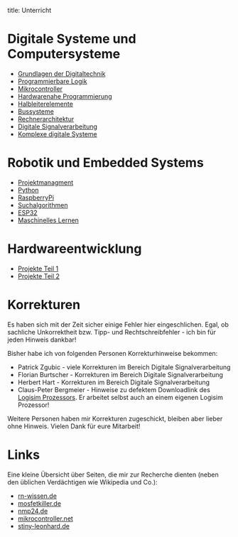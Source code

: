 title: Unterricht

# Digitale Systeme und Computersysteme
* [Grundlagen der Digitaltechnik](dic/grundlagen_der_digitaltechnik/uebersicht.html)
* [Programmierbare Logik](dic/programmierbare_logik/uebersicht.html)
* [Mikrocontroller](dic/mikrocontroller/uebersicht.html)
* [Hardwarenahe Programmierung](dic/hardwarenahe_programmierung/uebersicht.html)
* [Halbleiterelemente](dic/halbleiterelemente/uebersicht.html)
* [Bussysteme](dic/bussysteme/uebersicht.html)
* [Rechnerarchitektur](dic/rechnerarchitektur/uebersicht.html)
* [Digitale Signalverarbeitung](dic/digitale_signalverarbeitung/uebersicht.html)
* [Komplexe digitale Systeme](dic/komplexe_digitale_systeme/uebersicht.html)

# Robotik und Embedded Systems
* [Projektmanagment](wdic/projektmanagment/uebersicht.html)
* [Python](wdic/python/uebersicht.html)
* [RaspberryPi](wdic/raspberry.html)
* [Suchalgorithmen](wdic/search/uebersicht.html)
* [ESP32](wdic/esp32/installation.html)
* [Maschinelles Lernen](wdic/maschinelles_lernen/ml.html)

# Hardwareentwicklung
* [Projekte Teil 1](hwe/teil1/uebersicht.html)
* [Projekte Teil 2](hwe/teil2/uebersicht.html)


# Korrekturen
Es haben sich mit der Zeit sicher einige Fehler hier eingeschlichen. Egal, ob sachliche Unkorrektheit bzw. Tipp- und
Rechtschreibfehler - ich bin für jeden Hinweis dankbar!

Bisher habe ich von folgenden Personen Korrekturhinweise bekommen:

* Patrick Zgubic - viele Korrekturen im Bereich Digitale Signalverarbeitung
* Florian Burtscher - Korrekturen im Bereich Digitale Signalverarbeitung
* Herbert Hart - Korrekturen im Bereich Digitale Signalverarbeitung
* Claus-Peter Bergmeier - Hinweise zu defektem Downloadlink des [Logisim Prozessors](dic/rechnerarchitektur/logisim_prozessor.html). Er arbeitet selbst auch an einem eigenen Logisim Prozessor!

Weitere Personen haben mir Korrekturen zugeschickt, bleiben aber lieber ohne Hinweis. Vielen Dank für eure Mitarbeit!

# Links
Eine kleine Übersicht über Seiten, die mir zur Recherche dienten (neben den üblichen Verdächtigen wie Wikipedia und Co.):

* [rn-wissen.de](http://rn-wissen.de/)
* [mosfetkiller.de](http://mosfetkiller.de/)
* [nmp24.de](http://nmp24.de/)
* [mikrocontroller.net](http://www.mikrocontroller.net/)
* [stiny-leonhard.de](http://www.stiny-leonhard.de/)
